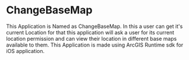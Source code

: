 # ChangeBaseMap
This Application is Named as ChangeBaseMap. In this a user can get it's current Location for that this application will ask a user for its current location permission and can view their location in different base maps available to them. This Application is made using ArcGIS Runtime sdk for iOS application.
